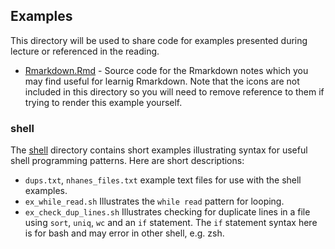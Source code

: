 ## Examples

This directory will be used to share code for examples presented during
lecture or referenced in the reading.  

- [Rmarkdown.Rmd](./Rmarkdown.Rmd) - Source code for the Rmarkdown notes
   which you may find useful for learnig Rmarkdown.  Note that the icons are
   not included in this directory so you will need to remove reference to them
   if trying to render this example yourself.


### shell

The [shell](./shell) directory contains short examples illustrating
syntax for useful shell programming patterns. Here are short descriptions:

 - `dups.txt`, `nhanes_files.txt` example text files for use with the
    shell examples.
 - `ex_while_read.sh` Illustrates the `while read` pattern for looping.
 - `ex_check_dup_lines.sh` Illustrates checking for duplicate lines in
    a file using `sort`, `uniq`, `wc` and an `if` statement. The `if`
    statement syntax here is for bash and may error in other shell,
    e.g. zsh.
    